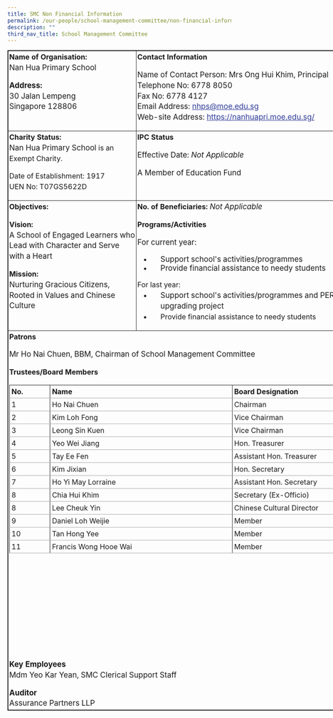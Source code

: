 ```yaml
---
title: SMC Non Financial Information
permalink: /our-people/school-management-committee/non-financial-information/
description: ""
third_nav_title: School Management Committee
---
```


<table class="iveo_table ives_tab_dark" width="667" style="margin: 0px; outline: 0px; padding: 0px; border-collapse: collapse; border: 1px solid rgb(42, 42, 42); border-spacing: 1px; width: 747.766px;"><tbody class="" style="margin: 0px; outline: 0px; padding: 0px;"><tr class="" valign="top" style="margin: 0px; outline: 0px; padding: 0px;"><td width="288" class="" style="margin: 0px; outline: 0px; padding: 2px; text-align: center; border: 1px solid rgb(42, 42, 42); width: 290px;"><p class="" style="margin: 0px 0px 1em; outline: 0px; padding: 0px; line-height: 23.8px; text-align: left;"><b class="" style="margin: 0px; outline: 0px; padding: 0px;"><span lang="EN-GB" class="" style="margin: 0px; outline: 0px; padding: 0px;">Name of Organisation:<br style="margin: 0px; outline: 0px; padding: 0px;"></span></b><span style="margin: 0px; outline: 0px; padding: 0px; font-size: 1.0625rem;">Nan Hua Primary School</span></p><p class="" style="margin: 0px 0px 1em; outline: 0px; padding: 0px; line-height: 23.8px; text-align: left;"><b class="" style="margin: 0px; outline: 0px; padding: 0px; font-size: 1.0625rem;"><span lang="EN-GB" class="" style="margin: 0px; outline: 0px; padding: 0px;">Address:<br style="margin: 0px; outline: 0px; padding: 0px;"></span></b><span style="margin: 0px; outline: 0px; padding: 0px; font-size: 1.0625rem;">30 Jalan Lempeng<br style="margin: 0px; outline: 0px; padding: 0px;"></span><span style="margin: 0px; outline: 0px; padding: 0px; font-size: 1.0625rem;">Singapore 128806</span></p></td><td width="379" class="" style="margin: 0px; outline: 0px; padding: 2px; text-align: center; border: 1px solid rgb(42, 42, 42); width: 457px;"><p class="" style="margin: 0px 0px 1em; outline: 0px; padding: 0px; line-height: 23.8px; text-align: left;"><b class="" style="margin: 0px; outline: 0px; padding: 0px;"><span lang="EN-GB" class="" style="margin: 0px; outline: 0px; padding: 0px;">Contact Information</span></b></p><p class="" style="margin: 0px 0px 1em; outline: 0px; padding: 0px; line-height: 23.8px; text-align: left;"><span style="margin: 0px; outline: 0px; padding: 0px; font-size: 1.0625rem;"><span style="margin: 0px; outline: 0px; padding: 0px; font-weight: normal;">Name of Contact Person:&nbsp;</span>Mrs Ong Hui Khim, Principal<br style="margin: 0px; outline: 0px; padding: 0px;"></span><span style="margin: 0px; outline: 0px; padding: 0px; font-size: 1.0625rem;">Telephone No: 6778 8050<br style="margin: 0px; outline: 0px; padding: 0px;"></span><span style="margin: 0px; outline: 0px; padding: 0px; font-size: 1.0625rem;">Fax No: 6778 4127<br style="margin: 0px; outline: 0px; padding: 0px;"></span><span style="margin: 0px; outline: 0px; padding: 0px; font-size: 1.0625rem;">Email Address:<span>&nbsp;</span><a href="mailto:nhps@moe.edu.sg" target="" style="margin: 0px; outline: 0px; padding: 0px; color: rgb(48, 61, 152);">nhps@moe.edu.sg</a><br style="margin: 0px; outline: 0px; padding: 0px;"></span><span style="margin: 0px; outline: 0px; padding: 0px; font-size: 1.0625rem;">Web-site Address:<span>&nbsp;</span><a href="https://nanhuapri.moe.edu.sg/" target="_blank" style="margin: 0px; outline: 0px; padding: 0px; color: rgb(48, 61, 152);">https://nanhuapri.moe.edu.sg/</a></span></p></td></tr><tr class="" valign="top" style="margin: 0px; outline: 0px; padding: 0px;"><td width="288" class="" style="margin: 0px; outline: 0px; padding: 2px; text-align: center; border: 1px solid rgb(42, 42, 42); width: 290px;"><p class="" style="margin: 0px 0px 1em; outline: 0px; padding: 0px; line-height: 23.8px; text-align: left;"><b class="" style="margin: 0px; outline: 0px; padding: 0px;"><span lang="EN-GB" class="" style="margin: 0px; outline: 0px; padding: 0px;">Charity Status:<br style="margin: 0px; outline: 0px; padding: 0px;"></span></b><span style="margin: 0px; outline: 0px; padding: 0px; font-size: 1.0625rem;">Nan Hua Primary School&nbsp;</span><span style="margin: 0px; outline: 0px; padding: 0px; text-align: center;">is an Exempt Charity.</span></p><p class="" style="margin: 0px 0px 1em; outline: 0px; padding: 0px; line-height: 23.8px; text-align: left;"><span style="margin: 0px; outline: 0px; padding: 0px; text-align: center;">Date of Establishment: 1917<br style="margin: 0px; outline: 0px; padding: 0px;">UEN No: T07GS5622D</span></p></td><td width="379" class="" style="margin: 0px; outline: 0px; padding: 2px; text-align: center; border: 1px solid rgb(42, 42, 42); width: 457px;"><p class="" style="margin: 0px 0px 1em; outline: 0px; padding: 0px; line-height: 23.8px; text-align: left;"><b class="" style="margin: 0px; outline: 0px; padding: 0px;"><span lang="EN-GB" class="" style="margin: 0px; outline: 0px; padding: 0px;">IPC Status</span></b></p><p class="" style="margin: 0px 0px 1em; outline: 0px; padding: 0px; line-height: 23.8px; text-align: left;"><span style="margin: 0px; outline: 0px; padding: 0px; font-size: 1.0625rem;"><span style="margin: 0px; outline: 0px; padding: 0px; font-weight: normal;">Effective Date:<span>&nbsp;</span><i style="margin: 0px; outline: 0px; padding: 0px;">Not Applicable</i></span></span></p><p class="" style="margin: 0px 0px 1em; outline: 0px; padding: 0px; line-height: 23.8px; text-align: left;"><span style="margin: 0px; outline: 0px; padding: 0px; font-size: 1.0625rem;"><span style="margin: 0px; outline: 0px; padding: 0px; font-weight: 400;">A Member of Education Fund</span></span></p></td></tr><tr class="" valign="top" style="margin: 0px; outline: 0px; padding: 0px;"><td width="288" class="" style="margin: 0px; outline: 0px; padding: 2px; text-align: center; border: 1px solid rgb(42, 42, 42); width: 290px;"><p class="" style="margin: 0px 0px 1em; outline: 0px; padding: 0px; line-height: 23.8px; text-align: left;"><b class="" style="margin: 0px; outline: 0px; padding: 0px;"><span lang="EN-GB" class="" style="margin: 0px; outline: 0px; padding: 0px;">Objectives:</span></b></p><p class="" style="margin: 0px 0px 1em; outline: 0px; padding: 0px; line-height: 23.8px; text-align: left;"><b class="" style="margin: 0px; outline: 0px; padding: 0px;"><span lang="EN-GB" class="" style="margin: 0px; outline: 0px; padding: 0px;">Vision:&nbsp;<br style="margin: 0px; outline: 0px; padding: 0px;"></span></b><span style="margin: 0px; outline: 0px; padding: 0px; font-size: 1.0625rem;">A School of Engaged Learners who Lead with Character and Serve with a Heart</span></p><p class="" style="margin: 0px 0px 1em; outline: 0px; padding: 0px; line-height: 23.8px; text-align: left;"><b class="" style="margin: 0px; outline: 0px; padding: 0px;"><span lang="EN-GB" class="" style="margin: 0px; outline: 0px; padding: 0px;">Mission:&nbsp;<br style="margin: 0px; outline: 0px; padding: 0px;"></span></b><span style="margin: 0px; outline: 0px; padding: 0px; text-align: center; font-size: 1.0625rem;">Nurturing Gracious Citizens, Rooted in Values and Chinese Culture</span></p></td><td width="379" class="" style="margin: 0px; outline: 0px; padding: 2px; text-align: center; border: 1px solid rgb(42, 42, 42); width: 457px;"><p class="" style="margin: 0px 0px 1em; outline: 0px; padding: 0px; line-height: 23.8px; text-align: left;"><b class="" style="margin: 0px; outline: 0px; padding: 0px;"><span lang="EN-GB" class="" style="margin: 0px; outline: 0px; padding: 0px;">No. of Beneficiaries:&nbsp;</span></b><i style="margin: 0px; outline: 0px; padding: 0px; font-size: 1.0625rem; font-weight: 400;">Not Applicable</i></p><p class="" style="margin: 0px 0px 1em; outline: 0px; padding: 0px; line-height: 23.8px; text-align: left;"><b class="" style="margin: 0px; outline: 0px; padding: 0px;"><span lang="EN-GB" class="" style="margin: 0px; outline: 0px; padding: 0px;">Programs/Activities</span></b></p><p class="" style="margin: 0px 0px 1em; outline: 0px; padding: 0px; line-height: 23.8px; text-align: left;"><b class="" style="margin: 0px; outline: 0px; padding: 0px;"><span lang="EN-GB" class="" style="margin: 0px; outline: 0px; padding: 0px;"><span style="margin: 0px; outline: 0px; padding: 0px; font-size: 1.0625rem; font-weight: normal;">For current year:<br style="margin: 0px; outline: 0px; padding: 0px;"></span></span></b></p><ul style="margin: 0px 0px 0.5em 2em; outline: 0px; padding: 0px;"><li style="margin: 0px; outline: 0px; padding: 0px 0px 0px 20px; text-align: left;"><b class="" style="margin: 0px; outline: 0px; padding: 0px;"><span style="margin: 0px; outline: 0px; padding: 0px; font-size: 1.0625rem; font-weight: normal;">Support school's activities/programmes</span></b></li><li style="margin: 0px; outline: 0px; padding: 0px 0px 0px 20px; text-align: left;"><b class="" style="margin: 0px; outline: 0px; padding: 0px;"><span style="margin: 0px; outline: 0px; padding: 0px; font-size: 1.0625rem; font-weight: normal;">Provide financial assistance to needy students</span></b></li></ul><p style="margin: 0px 0px 1em; outline: 0px; padding: 0px; line-height: 23.8px;"></p><p style="margin: 0px 0px 1em; outline: 0px; padding: 0px; line-height: 23.8px;"></p><div style="margin: 0px; outline: 0px; padding: 0px; line-height: 23.8px; text-align: left;">For last year:</div><div style="margin: 0px; outline: 0px; padding: 0px; line-height: 23.8px;"><ul style="margin: 0px 0px 0.5em 2em; outline: 0px; padding: 0px;"><li style="margin: 0px; outline: 0px; padding: 0px 0px 0px 20px; text-align: left;"><span style="margin: 0px; outline: 0px; padding: 0px; font-size: 1.0625rem;">Support school's activities/programmes and PERI upgrading project</span></li><li style="margin: 0px; outline: 0px; padding: 0px 0px 0px 20px; text-align: left;">Provide financial assistance to needy students<br style="margin: 0px; outline: 0px; padding: 0px;"></li></ul></div><p style="margin: 0px 0px 1em; outline: 0px; padding: 0px; line-height: 23.8px;"></p></td></tr><tr class="" valign="top" style="margin: 0px; outline: 0px; padding: 0px;"><td class="" colspan="2" style="margin: 0px; outline: 0px; padding: 2px; text-align: center; border: 1px solid rgb(42, 42, 42);"><p class="" style="margin: 0px 0px 1em; outline: 0px; padding: 0px; line-height: 23.8px; text-align: left;"><b class="" style="margin: 0px; outline: 0px; padding: 0px;"><span lang="EN-GB" class="" style="margin: 0px; outline: 0px; padding: 0px;">Patrons&nbsp;<br style="margin: 0px; outline: 0px; padding: 0px;"></span></b></p><div style="margin: 0px; outline: 0px; padding: 0px; line-height: 23.8px; text-align: left;"><span style="margin: 0px; outline: 0px; padding: 0px; font-weight: normal;"><span class="" style="margin: 0px; outline: 0px; padding: 0px;"><span style="margin: 0px; outline: 0px; padding: 0px; font-size: 1.0625rem; text-align: center;">Mr Ho Nai Chuen, BBM, Chairman of School Management Committee</span></span></span></div><p style="margin: 0px 0px 1em; outline: 0px; padding: 0px; line-height: 23.8px;"></p><p class="" style="margin: 0px 0px 1em; outline: 0px; padding: 0px; line-height: 23.8px; text-align: left;"><b class="" style="margin: 0px; outline: 0px; padding: 0px;"><span lang="EN-GB" class="" style="margin: 0px; outline: 0px; padding: 0px;">Trustees/Board Members</span></b><span class="" style="margin: 0px; outline: 0px; padding: 0px; font-size: 1.0625rem;"><span lang="EN-GB" class="" style="margin: 0px; outline: 0px; padding: 0px;">&nbsp;<br style="margin: 0px; outline: 0px; padding: 0px;"></span></span><span style="margin: 0px; outline: 0px; padding: 0px; font-size: 1.0625rem; font-weight: 400;"></span></p><table class="ive_eobj_center iveo_table ives_tab_simple" align="left" style="margin: auto; outline: 0px; padding: 0px; border-collapse: collapse; clear: both; border: none; width: 735px; height: 616px;"><tbody style="margin: 0px; outline: 0px; padding: 0px;"><tr style="margin: 0px; outline: 0px; padding: 0px;"><th style="margin: 0px; outline: 0px; padding: 4px; text-align: left; background-color: transparent; color: inherit; border-width: 1px; border-style: solid; border-color: rgb(42, 42, 42) rgb(42, 42, 42) rgb(170, 170, 170); border-image: initial; width: 85px;">No.</th><th style="margin: 0px; outline: 0px; padding: 4px; text-align: left; background-color: transparent; color: inherit; border-width: 1px; border-style: solid; border-color: rgb(42, 42, 42) rgb(42, 42, 42) rgb(170, 170, 170); border-image: initial; width: 418px;">Name</th><th style="margin: 0px; outline: 0px; padding: 4px; text-align: left; background-color: transparent; color: inherit; border-width: 1px; border-style: solid; border-color: rgb(42, 42, 42) rgb(42, 42, 42) rgb(170, 170, 170); border-image: initial; width: 231px;">Board Designation</th></tr><tr style="margin: 0px; outline: 0px; padding: 0px;"><td style="margin: 0px; outline: 0px; padding: 4px; text-align: left; border-width: 1px; border-style: solid; border-color: rgb(42, 42, 42) rgb(42, 42, 42) rgb(170, 170, 170); border-image: initial; background-color: transparent; color: inherit; width: 60px;">1</td><td style="margin: 0px; outline: 0px; padding: 4px; text-align: left; border-width: 1px; border-style: solid; border-color: rgb(42, 42, 42) rgb(42, 42, 42) rgb(170, 170, 170); border-image: initial; background-color: transparent; color: inherit; width: 60px;">Ho Nai Chuen</td><td style="margin: 0px; outline: 0px; padding: 4px; text-align: left; border-width: 1px; border-style: solid; border-color: rgb(42, 42, 42) rgb(42, 42, 42) rgb(170, 170, 170); border-image: initial; background-color: transparent; color: inherit; width: 60px;">Chairman</td></tr><tr style="margin: 0px; outline: 0px; padding: 0px;"><td style="margin: 0px; outline: 0px; padding: 4px; text-align: left; border-width: 1px; border-style: solid; border-color: rgb(42, 42, 42) rgb(42, 42, 42) rgb(170, 170, 170); border-image: initial; background-color: transparent; color: inherit; width: 60px;">2</td><td style="margin: 0px; outline: 0px; padding: 4px; text-align: left; border-width: 1px; border-style: solid; border-color: rgb(42, 42, 42) rgb(42, 42, 42) rgb(170, 170, 170); border-image: initial; background-color: transparent; color: inherit; width: 60px;">Kim Loh Fong</td><td style="margin: 0px; outline: 0px; padding: 4px; text-align: left; border-width: 1px; border-style: solid; border-color: rgb(42, 42, 42) rgb(42, 42, 42) rgb(170, 170, 170); border-image: initial; background-color: transparent; color: inherit; width: 60px;">Vice Chairman</td></tr><tr style="margin: 0px; outline: 0px; padding: 0px;"><td style="margin: 0px; outline: 0px; padding: 4px; text-align: left; border-width: 1px; border-style: solid; border-color: rgb(42, 42, 42) rgb(42, 42, 42) rgb(170, 170, 170); border-image: initial; background-color: transparent; color: inherit;">3</td><td style="margin: 0px; outline: 0px; padding: 4px; text-align: left; border-width: 1px; border-style: solid; border-color: rgb(42, 42, 42) rgb(42, 42, 42) rgb(170, 170, 170); border-image: initial; background-color: transparent; color: inherit;">Leong Sin Kuen</td><td style="margin: 0px; outline: 0px; padding: 4px; text-align: left; border-width: 1px; border-style: solid; border-color: rgb(42, 42, 42) rgb(42, 42, 42) rgb(170, 170, 170); border-image: initial; background-color: transparent; color: inherit;">Vice Chairman&nbsp;</td></tr><tr style="margin: 0px; outline: 0px; padding: 0px;"><td style="margin: 0px; outline: 0px; padding: 4px; text-align: left; border-width: 1px; border-style: solid; border-color: rgb(42, 42, 42) rgb(42, 42, 42) rgb(170, 170, 170); border-image: initial; background-color: transparent; color: inherit;">4</td><td style="margin: 0px; outline: 0px; padding: 4px; text-align: left; border-width: 1px; border-style: solid; border-color: rgb(42, 42, 42) rgb(42, 42, 42) rgb(170, 170, 170); border-image: initial; background-color: transparent; color: inherit;">Yeo Wei Jiang</td><td style="margin: 0px; outline: 0px; padding: 4px; text-align: left; border-width: 1px; border-style: solid; border-color: rgb(42, 42, 42) rgb(42, 42, 42) rgb(170, 170, 170); border-image: initial; background-color: transparent; color: inherit;">Hon. Treasurer&nbsp;</td></tr><tr style="margin: 0px; outline: 0px; padding: 0px;"><td style="margin: 0px; outline: 0px; padding: 4px; text-align: left; border-width: 1px; border-style: solid; border-color: rgb(42, 42, 42) rgb(42, 42, 42) rgb(170, 170, 170); border-image: initial; background-color: transparent; color: inherit;">5</td><td style="margin: 0px; outline: 0px; padding: 4px; text-align: left; border-width: 1px; border-style: solid; border-color: rgb(42, 42, 42) rgb(42, 42, 42) rgb(170, 170, 170); border-image: initial; background-color: transparent; color: inherit;">Tay Ee Fen</td><td style="margin: 0px; outline: 0px; padding: 4px; text-align: left; border-width: 1px; border-style: solid; border-color: rgb(42, 42, 42) rgb(42, 42, 42) rgb(170, 170, 170); border-image: initial; background-color: transparent; color: inherit;">Assistant Hon. Treasurer&nbsp;</td></tr><tr style="margin: 0px; outline: 0px; padding: 0px;"><td style="margin: 0px; outline: 0px; padding: 4px; text-align: left; border-width: 1px; border-style: solid; border-color: rgb(42, 42, 42) rgb(42, 42, 42) rgb(170, 170, 170); border-image: initial; background-color: transparent; color: inherit;">6</td><td style="margin: 0px; outline: 0px; padding: 4px; text-align: left; border-width: 1px; border-style: solid; border-color: rgb(42, 42, 42) rgb(42, 42, 42) rgb(170, 170, 170); border-image: initial; background-color: transparent; color: inherit;">Kim Jixian</td><td style="margin: 0px; outline: 0px; padding: 4px; text-align: left; border-width: 1px; border-style: solid; border-color: rgb(42, 42, 42) rgb(42, 42, 42) rgb(170, 170, 170); border-image: initial; background-color: transparent; color: inherit;">Hon. Secretary&nbsp;</td></tr><tr style="margin: 0px; outline: 0px; padding: 0px;"><td style="margin: 0px; outline: 0px; padding: 4px; text-align: left; border-width: 1px; border-style: solid; border-color: rgb(42, 42, 42) rgb(42, 42, 42) rgb(170, 170, 170); border-image: initial; background-color: transparent; color: inherit;">7</td><td style="margin: 0px; outline: 0px; padding: 4px; text-align: left; border-width: 1px; border-style: solid; border-color: rgb(42, 42, 42) rgb(42, 42, 42) rgb(170, 170, 170); border-image: initial; background-color: transparent; color: inherit;">Ho Yi May Lorraine</td><td style="margin: 0px; outline: 0px; padding: 4px; text-align: left; border-width: 1px; border-style: solid; border-color: rgb(42, 42, 42) rgb(42, 42, 42) rgb(170, 170, 170); border-image: initial; background-color: transparent; color: inherit;">Assistant Hon. Secretary&nbsp;</td></tr><tr style="margin: 0px; outline: 0px; padding: 0px;"><td style="margin: 0px; outline: 0px; padding: 4px; text-align: left; border-width: 1px; border-style: solid; border-color: rgb(42, 42, 42) rgb(42, 42, 42) rgb(170, 170, 170); border-image: initial; background-color: transparent; color: inherit;">8</td><td style="margin: 0px; outline: 0px; padding: 4px; text-align: left; border-width: 1px; border-style: solid; border-color: rgb(42, 42, 42) rgb(42, 42, 42) rgb(170, 170, 170); border-image: initial; background-color: transparent; color: inherit;">Chia Hui Khim</td><td style="margin: 0px; outline: 0px; padding: 4px; text-align: left; border-width: 1px; border-style: solid; border-color: rgb(42, 42, 42) rgb(42, 42, 42) rgb(170, 170, 170); border-image: initial; background-color: transparent; color: inherit;">Secretary (Ex-Officio)&nbsp;</td></tr><tr style="margin: 0px; outline: 0px; padding: 0px;"><td style="margin: 0px; outline: 0px; padding: 4px; text-align: left; border-width: 1px; border-style: solid; border-color: rgb(42, 42, 42) rgb(42, 42, 42) rgb(170, 170, 170); border-image: initial; background-color: transparent; color: inherit;">8</td><td style="margin: 0px; outline: 0px; padding: 4px; text-align: left; border-width: 1px; border-style: solid; border-color: rgb(42, 42, 42) rgb(42, 42, 42) rgb(170, 170, 170); border-image: initial; background-color: transparent; color: inherit;">Lee Cheuk Yin</td><td style="margin: 0px; outline: 0px; padding: 4px; text-align: left; border-width: 1px; border-style: solid; border-color: rgb(42, 42, 42) rgb(42, 42, 42) rgb(170, 170, 170); border-image: initial; background-color: transparent; color: inherit;">Chinese Cultural Director&nbsp;</td></tr><tr style="margin: 0px; outline: 0px; padding: 0px;"><td style="margin: 0px; outline: 0px; padding: 4px; text-align: left; border-width: 1px; border-style: solid; border-color: rgb(42, 42, 42) rgb(42, 42, 42) rgb(170, 170, 170); border-image: initial; background-color: transparent; color: inherit;">9</td><td style="margin: 0px; outline: 0px; padding: 4px; text-align: left; border-width: 1px; border-style: solid; border-color: rgb(42, 42, 42) rgb(42, 42, 42) rgb(170, 170, 170); border-image: initial; background-color: transparent; color: inherit;">Daniel Loh Weijie</td><td style="margin: 0px; outline: 0px; padding: 4px; text-align: left; border-width: 1px; border-style: solid; border-color: rgb(42, 42, 42) rgb(42, 42, 42) rgb(170, 170, 170); border-image: initial; background-color: transparent; color: inherit;">Member&nbsp;</td></tr><tr style="margin: 0px; outline: 0px; padding: 0px;"><td style="margin: 0px; outline: 0px; padding: 4px; text-align: left; border-width: 1px; border-style: solid; border-color: rgb(42, 42, 42) rgb(42, 42, 42) rgb(170, 170, 170); border-image: initial; background-color: transparent; color: inherit;">10</td><td style="margin: 0px; outline: 0px; padding: 4px; text-align: left; border-width: 1px; border-style: solid; border-color: rgb(42, 42, 42) rgb(42, 42, 42) rgb(170, 170, 170); border-image: initial; background-color: transparent; color: inherit;">Tan Hong Yee</td><td style="margin: 0px; outline: 0px; padding: 4px; text-align: left; border-width: 1px; border-style: solid; border-color: rgb(42, 42, 42) rgb(42, 42, 42) rgb(170, 170, 170); border-image: initial; background-color: transparent; color: inherit;">Member&nbsp;</td></tr><tr style="margin: 0px; outline: 0px; padding: 0px;"><td style="margin: 0px; outline: 0px; padding: 4px; text-align: left; border-width: 1px; border-style: solid; border-color: rgb(42, 42, 42) rgb(42, 42, 42) rgb(170, 170, 170); border-image: initial; background-color: transparent; color: inherit;">11</td><td style="margin: 0px; outline: 0px; padding: 4px; text-align: left; border-width: 1px; border-style: solid; border-color: rgb(42, 42, 42) rgb(42, 42, 42) rgb(170, 170, 170); border-image: initial; background-color: transparent; color: inherit;">Francis Wong Hooe Wai</td><td style="margin: 0px; outline: 0px; padding: 4px; text-align: left; border-width: 1px; border-style: solid; border-color: rgb(42, 42, 42) rgb(42, 42, 42) rgb(170, 170, 170); border-image: initial; background-color: transparent; color: inherit;">Member&nbsp;</td></tr></tbody></table><br style="margin: 0px; outline: 0px; padding: 0px;"><br style="margin: 0px; outline: 0px; padding: 0px;"><br style="margin: 0px; outline: 0px; padding: 0px;"><br style="margin: 0px; outline: 0px; padding: 0px;"><br style="margin: 0px; outline: 0px; padding: 0px;"><br style="margin: 0px; outline: 0px; padding: 0px;"><br style="margin: 0px; outline: 0px; padding: 0px;"><br style="margin: 0px; outline: 0px; padding: 0px;"><br style="margin: 0px; outline: 0px; padding: 0px;"><br style="margin: 0px; outline: 0px; padding: 0px;"><br style="margin: 0px; outline: 0px; padding: 0px;"><br style="margin: 0px; outline: 0px; padding: 0px;"><br style="margin: 0px; outline: 0px; padding: 0px;"><br style="margin: 0px; outline: 0px; padding: 0px;"><br style="margin: 0px; outline: 0px; padding: 0px;"><br style="margin: 0px; outline: 0px; padding: 0px;"><div style="margin: 0px; outline: 0px; padding: 0px; line-height: 23.8px; text-align: left;"><b class="" style="margin: 0px; outline: 0px; padding: 0px; font-size: 1.0625rem;"><span lang="EN-GB" class="" style="margin: 0px; outline: 0px; padding: 0px;">Key Employees</span></b><br style="margin: 0px; outline: 0px; padding: 0px;"></div><p class="" style="margin: 0px 0px 1em; outline: 0px; padding: 0px; line-height: 23.8px; text-align: left;"><span style="margin: 0px; outline: 0px; padding: 0px; font-size: 1.0625rem;"><span style="margin: 0px; outline: 0px; padding: 0px; font-weight: normal;">Mdm Yeo Kar Yean, SMC Clerical Support Staff</span></span></p><div style="margin: 0px; outline: 0px; padding: 0px; line-height: 23.8px; text-align: left;"><b class="" style="margin: 0px; outline: 0px; padding: 0px; font-size: 1.0625rem;"><span lang="EN-GB" class="" style="margin: 0px; outline: 0px; padding: 0px;">Auditor</span></b><br style="margin: 0px; outline: 0px; padding: 0px;"></div><div style="margin: 0px; outline: 0px; padding: 0px; line-height: 23.8px; text-align: left;"><b class="" style="margin: 0px; outline: 0px; padding: 0px; font-size: 1.0625rem;"><span lang="EN-GB" class="" style="margin: 0px; outline: 0px; padding: 0px;"><span style="margin: 0px; outline: 0px; padding: 0px; font-weight: 400;">Assurance Partners LLP</span></span></b></div></td></tr></tbody></table>